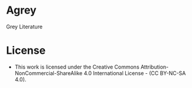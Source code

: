 # Agrey
Grey Literature

# License 
* This work is licensed under the Creative Commons Attribution-NonCommercial-ShareAlike 4.0 International License - (CC BY-NC-SA 4.0).
